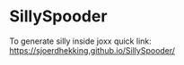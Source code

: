 # SillySpooder

To generate silly inside joxx
quick link: <https://sjoerdhekking.github.io/SillySpooder/>
